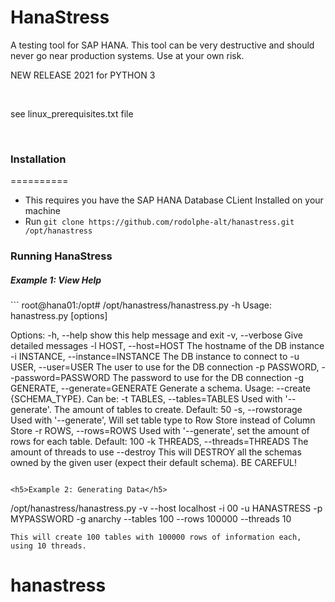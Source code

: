 HanaStress
==========

<p>A testing tool for SAP HANA. This tool can be very destructive and should never go near production systems. Use at your own risk.</p>
<p>NEW RELEASE 2021 for PYTHON 3</p>
<br>
<p>see linux_prerequisites.txt file</p>
<br>

<h3>Installation</h3>
==========
<ul>
<li>This requires you have the SAP HANA Database CLient Installed on your machine</li>
<li>Run <code>git clone https://github.com/rodolphe-alt/hanastress.git /opt/hanastress</code></li>
</ul>

<h3>Running HanaStress</h3>
<h5>Example 1: View Help</h5>
```
root@hana01:/opt# /opt/hanastress/hanastress.py -h
Usage: hanastress.py [options]

Options:
  -h, --help            show this help message and exit
  -v, --verbose         Give detailed messages
  -l HOST, --host=HOST  The hostname of the DB instance
  -i INSTANCE, --instance=INSTANCE
                        The DB instance to connect to
  -u USER, --user=USER  The user to use for the DB connection
  -p PASSWORD, --password=PASSWORD
                        The password to use for the DB connection
  -g GENERATE, --generate=GENERATE
                        Generate a schema. Usage: --create {SCHEMA_TYPE}. Can
                        be:
  -t TABLES, --tables=TABLES
                        Used with '--generate'. The amount of tables to
                        create. Default: 50
  -s, --rowstorage      Used with '--generate', Will set table type to Row
                        Store instead of Column Store
  -r ROWS, --rows=ROWS  Used with '--generate', set the amount of rows for
                        each table. Default: 100
  -k THREADS, --threads=THREADS
                        The amount of threads to use
  --destroy             This will DESTROY all the schemas owned by the given
                        user (expect their default schema). BE CAREFUL!
```

<h5>Example 2: Generating Data</h5>
```
/opt/hanastress/hanastress.py -v --host localhost -i 00 -u HANASTRESS -p MYPASSWORD -g anarchy --tables 100 --rows 100000 --threads 10
```
This will create 100 tables with 100000 rows of information each, using 10 threads.
```
# hanastress
